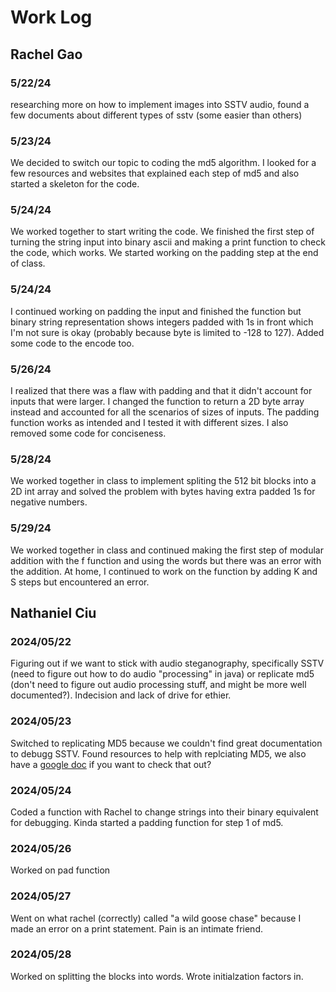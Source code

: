 # Work Log

## Rachel Gao

### 5/22/24

researching more on how to implement images into SSTV audio, found a few documents about different types of sstv (some easier than others)

### 5/23/24

We decided to switch our topic to coding the md5 algorithm. I looked for a few resources and websites that explained each step of md5 and also started a skeleton for the code.

### 5/24/24

We worked together to start writing the code. We finished the first step of turning the string input into binary ascii and making a print function to check the code, which works. We started working on the padding step at the end of class.

### 5/24/24
I continued working on padding the input and finished the function but binary string representation shows integers padded with 1s in front which I'm not sure is okay (probably because byte is limited to -128 to 127). Added some code to the encode too. 

### 5/26/24
I realized that there was a flaw with padding and that it didn't account for inputs that were larger. I changed the function to return a 2D byte array instead and accounted for all the scenarios of sizes of inputs. The padding function works as intended and I tested it with different sizes. I also removed some code for conciseness.

### 5/28/24
We worked together in class to implement spliting the 512 bit blocks into a 2D int array and solved the problem with bytes having extra padded 1s for negative numbers. 

### 5/29/24
We worked together in class and continued making the first step of modular addition with the f function and using the words but there was an error with the addition. At home, I continued to work on the function by adding K and S steps but encountered an error.

## Nathaniel Ciu

### 2024/05/22
Figuring out if we want to stick with audio steganography, specifically SSTV (need to figure out how to do audio "processing" in java) or replicate md5 (don't need to figure out audio processing stuff, and might be more well documented?). Indecision and lack of drive for ethier. 

### 2024/05/23
Switched to replicating MD5 because we couldn't find great documentation to debugg SSTV. Found resources to help with replciating MD5, we also have a [google doc](https://docs.google.com/document/d/1L5EoYW-sUBFakbkqqNC-GjzaK4cZB_PYZ6wepM9pxTg/edit?usp=sharing) if you want to check that out? 

### 2024/05/24
Coded a function with Rachel to change strings into their binary equivalent for debugging. Kinda started a padding function for step 1 of md5.

### 2024/05/26
Worked on pad function

### 2024/05/27
Went on what rachel (correctly) called "a wild goose chase" because I made an error on a print statement. Pain is an intimate friend. 

### 2024/05/28
Worked on splitting the blocks into words. Wrote initialzation factors in.